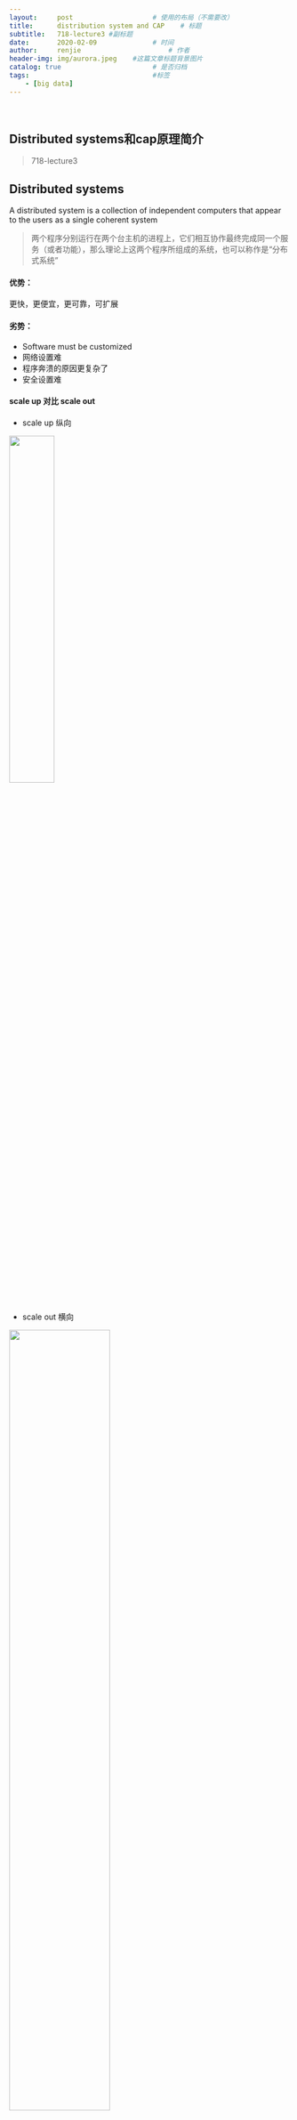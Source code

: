 ```yaml
---
layout:     post                    # 使用的布局（不需要改）
title:      distribution system and CAP    # 标题 
subtitle:   718-lecture3 #副标题
date:       2020-02-09              # 时间
author:     renjie                      # 作者
header-img: img/aurora.jpeg    #这篇文章标题背景图片
catalog: true                       # 是否归档
tags:                               #标签
    - [big data]
---
```


<font size="4"></font><br />
## Distributed systems和cap原理简介
>718-lecture3

## Distributed systems
A distributed system is a collection of independent computers that appear to the users as a single coherent system
>两个程序分别运行在两个台主机的进程上，它们相互协作最终完成同一个服务（或者功能），那么理论上这两个程序所组成的系统，也可以称作是“分布式系统”

#### 优势：
更快，更便宜，更可靠，可扩展

#### 劣势：
- Software must be customized
- 网络设置难
- 程序奔溃的原因更复杂了
- 安全设置难

#### scale up 对比  scale out
- scale up 纵向 

<img src="https://tva1.sinaimg.cn/large/0082zybpgy1gbr1ice5suj30la0cc449.jpg" width="40%"/>

- scale out 横向 

<img src="https://tva1.sinaimg.cn/large/0082zybpgy1gbr1jri293j30qo096gpe.jpg" width="60%"/>

***

#### CAP Theorem / Brewer’s Theorem
> 参考资料 [https://www.ruanyifeng.com/blog/2018/07/cap.html](https://www.ruanyifeng.com/blog/2018/07/cap.html)

![](https://tva1.sinaimg.cn/large/0082zybpgy1gbr1nhk7dmj31na0t2to0.jpg)
<font size=4>**1. Partition tolerance**</font>
> Network failures are tolerated, the system continues to operate

**分区容错**. 大多数分布式系统都分布在多个子网络。每个子网络就叫做一个区（partition）。  
分区容错的意思是，区间通信可能失败。比如，一台服务器放在中国，另一台服务器放在美国，这就是两个区，它们之间可能无法通信。  
<center><img src="https://tva1.sinaimg.cn/large/0082zybpgy1gbr1vzts0zj30b208t0sl.jpg"width="40%"/></center>

上图中，G1 和 G2 是两台跨区的服务器。G1 向 G2 发送一条消息，G2 可能无法收到。系统设计的时候，必须考虑到这种情况。  

<font size=4>**2. Consistency**</font>
>All nodes see the same data at the same time

**一致性**。写操作之后的读操作，必须返回该值。举例来说，某条记录是 v0，用户向 G1 发起一个写操作，将其改为 v1。
<center><img src="https://tva1.sinaimg.cn/large/0082zybpgy1gbr2i0g90yj30as08kmx1.jpg"width="40%"/></center>
之后读取就应该得到v1。  

问题是，用户有可能向 G2 发起读操作，由于 G2 的值没有发生变化，因此返回的是 v0。G1 和 G2 读操作的结果不一致，这就不满足一致性了。
<center><img src="https://tva1.sinaimg.cn/large/0082zybpgy1gbr2kz165gj309n08h745.jpg"width="40%"/></center>

为了让 G2 也能变为 v1，就要在 G1 写操作的时候，让 G1 向 G2 发送消息，要求 G2 也改成 v1。

<font size=4>**3. Availability**</font>
>Assurances that every request can be processed.  

只要收到用户的请求，服务器就必须给出回应。

用户可以选择向 G1 或 G2 发起读操作。不管是哪台服务器，只要收到请求，就必须告诉用户，到底是 v0 还是 v1，否则就不满足可用性。

<font size=4>**为什么cap不能同时满足**</font>
>Suppose we lose communication between nodes:
We must ignore any updates the nodes receive, or sacrifice Consistency, or we must deny service until it becomes Available again.  

简单的说，如果G1变了，那么在同步G2的过程中，G2的读和写都需要被锁定。不然就违背了**一致性**，而若是锁定G2那就违背了**可用性**。而分区容错是一定要有的，因为没人可以保证网络永远不出错。

<font size=4>**几个数据库例子**</font>
<center><img src="https://tva1.sinaimg.cn/large/0082zybpgy1gbr2v3wrc6j313m0u0tnc.jpg"width="70%"/></center>

